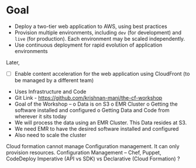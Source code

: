 Goal
====

- Deploy a two-tier web application to AWS, using best practices
- Provision multiple environments, including `dev` (for development) and `live` (for production). Each environment may be scaled independently.  
- Use continuous deployment for rapid evolution of application environments 

Later,

- [ ] Enable content acceleration for the web application using CloudFront (to be managed by a different team)
-	Uses Infrastructure and Code
-	Git Link - https://github.com/krishnan-mani/the-cf-workshop
-	Goal of the Workshop –
o	Data is on S3
o	EMR Cluster
o	Getting the software installed and configured
o	Getting Data and Code from wherever it sits today
-	We will process the data using an EMR Cluster. This Data resides at S3.
-	We need EMR to have the desired software installed and configured 
-	Also need to scale the cluster

Cloud formation cannot manage Configuration management. It can only provision resources.
Configuration Management – Chef, Puppet, CodeDeploy
Imperative (API vs SDK) vs Declarative (Cloud Formation) ?
 
